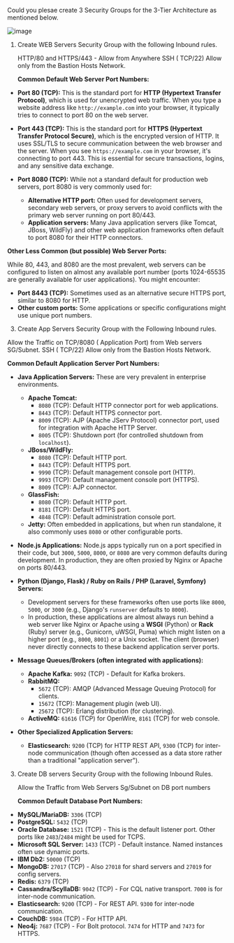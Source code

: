Could you plesae create 3 Security Groups for the 3-Tier Architecture as mentioned below.

![image](https://github.com/user-attachments/assets/ca3b5dc5-486a-41ad-8c10-23e22a8a3c2d)

1. Create WEB Servers Security Group with the following Inbound rules.

   HTTP/80 and HTTPS/443 - Allow from Anywhere
   SSH ( TCP/22) Allow only from the Bastion Hosts Network.

   **Common Default Web Server Port Numbers:**

* **Port 80 (TCP):** This is the standard port for **HTTP (Hypertext Transfer Protocol)**, which is used for unencrypted web traffic. When you type a website address like `http://example.com` into your browser, it typically tries to connect to port 80 on the web server.

* **Port 443 (TCP):** This is the standard port for **HTTPS (Hypertext Transfer Protocol Secure)**, which is the encrypted version of HTTP. It uses SSL/TLS to secure communication between the web browser and the server. When you see `https://example.com` in your browser, it's connecting to port 443. This is essential for secure transactions, logins, and any sensitive data exchange.

* **Port 8080 (TCP):** While not a standard default for production web servers, port 8080 is very commonly used for:
    * **Alternative HTTP port:** Often used for development servers, secondary web servers, or proxy servers to avoid conflicts with the primary web server running on port 80/443.
    * **Application servers:** Many Java application servers (like Tomcat, JBoss, WildFly) and other web application frameworks often default to port 8080 for their HTTP connectors.

**Other Less Common (but possible) Web Server Ports:**

While 80, 443, and 8080 are the most prevalent, web servers can be configured to listen on almost any available port number (ports 1024-65535 are generally available for user applications). You might encounter:

* **Port 8443 (TCP):** Sometimes used as an alternative secure HTTPS port, similar to 8080 for HTTP.
* **Other custom ports:** Some applications or specific configurations might use unique port numbers.



3. Create App Servers Security Group with the Following Inbound rules.

  Allow the Traffic on TCP/8080 ( Application Port) from Web servers SG/Subnet.
  SSH ( TCP/22) Allow only from the Bastion Hosts Network.

  
**Common Default Application Server Port Numbers:**

* **Java Application Servers:** These are very prevalent in enterprise environments.
    * **Apache Tomcat:**
        * `8080` (TCP): Default HTTP connector port for web applications.
        * `8443` (TCP): Default HTTPS connector port.
        * `8009` (TCP): AJP (Apache JServ Protocol) connector port, used for integration with Apache HTTP Server.
        * `8005` (TCP): Shutdown port (for controlled shutdown from `localhost`).
    * **JBoss/WildFly:**
        * `8080` (TCP): Default HTTP port.
        * `8443` (TCP): Default HTTPS port.
        * `9990` (TCP): Default management console port (HTTP).
        * `9993` (TCP): Default management console port (HTTPS).
        * `8009` (TCP): AJP connector.
    * **GlassFish:**
        * `8080` (TCP): Default HTTP port.
        * `8181` (TCP): Default HTTPS port.
        * `4848` (TCP): Default administration console port.
    * **Jetty:** Often embedded in applications, but when run standalone, it also commonly uses `8080` or other configurable ports.

* **Node.js Applications:** Node.js apps typically run on a port specified in their code, but `3000`, `5000`, `8000`, or `8080` are very common defaults during development. In production, they are often proxied by Nginx or Apache on ports 80/443.

* **Python (Django, Flask) / Ruby on Rails / PHP (Laravel, Symfony) Servers:**
    * Development servers for these frameworks often use ports like `8000`, `5000`, or `3000` (e.g., Django's `runserver` defaults to `8000`).
    * In production, these applications are almost always run behind a web server like Nginx or Apache using a **WSGI** (Python) or **Rack** (Ruby) server (e.g., Gunicorn, uWSGI, Puma) which might listen on a higher port (e.g., `8000`, `8001`) or a Unix socket. The client (browser) never directly connects to these backend application server ports.

* **Message Queues/Brokers (often integrated with applications):**
    * **Apache Kafka:** `9092` (TCP) - Default for Kafka brokers.
    * **RabbitMQ:**
        * `5672` (TCP): AMQP (Advanced Message Queuing Protocol) for clients.
        * `15672` (TCP): Management plugin (web UI).
        * `25672` (TCP): Erlang distribution (for clustering).
    * **ActiveMQ:** `61616` (TCP) for OpenWire, `8161` (TCP) for web console.

* **Other Specialized Application Servers:**
    * **Elasticsearch:** `9200` (TCP) for HTTP REST API, `9300` (TCP) for inter-node communication (though often accessed as a data store rather than a traditional "application server").
  
3. Create DB servers Security Group with the following Inbound Rules.

    Allow the Traffic from Web Servers Sg/Subnet on DB port numbers

   **Common Default Database Port Numbers:**

* **MySQL/MariaDB:** `3306` (TCP)
* **PostgreSQL:** `5432` (TCP)
* **Oracle Database:** `1521` (TCP) - This is the default listener port. Other ports like `2483`/`2484` might be used for TCPS.
* **Microsoft SQL Server:** `1433` (TCP) - Default instance. Named instances often use dynamic ports.
* **IBM Db2:** `50000` (TCP)
* **MongoDB:** `27017` (TCP) - Also `27018` for shard servers and `27019` for config servers.
* **Redis:** `6379` (TCP)
* **Cassandra/ScyllaDB:** `9042` (TCP) - For CQL native transport. `7000` is for inter-node communication.
* **Elasticsearch:** `9200` (TCP) - For REST API. `9300` for inter-node communication.
* **CouchDB:** `5984` (TCP) - For HTTP API.
* **Neo4j:** `7687` (TCP) - For Bolt protocol. `7474` for HTTP and `7473` for HTTPS.
